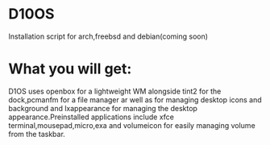 #   D10OS
Installation script for arch,freebsd and debian(coming soon)
# What you will get:
D1OS uses openbox for a lightweight WM alongside tint2 for the dock,pcmanfm for a file manager ar well as for managing desktop icons and background and lxappearance for managing the desktop appearance.Preinstalled applications include xfce terminal,mousepad,micro,exa and volumeicon for easily managing volume from the taskbar.
